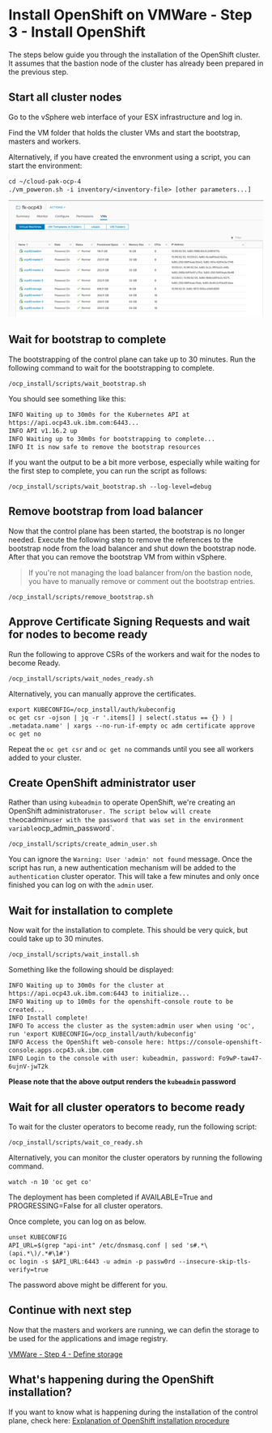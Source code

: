 # Install OpenShift on VMWare - Step 3 - Install OpenShift
The steps below guide you through the installation of the OpenShift cluster. It assumes that the bastion node of the cluster has already been prepared in the previous step.

## Start all cluster nodes
Go to the vSphere web interface of your ESX infrastructure and log in.

Find the VM folder that holds the cluster VMs and start the bootstrap, masters and workers.

Alternatively, if you have created the envronment using a script, you can start the environment:
```
cd ~/cloud-pak-ocp-4
./vm_poweron.sh -i inventory/<inventory-file> [other parameters...]
```

![vSphere Start control plane](/images/vsphere-start-nodes.png)

## Wait for bootstrap to complete
The bootstrapping of the control plane can take up to 30 minutes. Run the following command to wait for the bootstrapping to complete.
```
/ocp_install/scripts/wait_bootstrap.sh
```

You should see something like this:
```
INFO Waiting up to 30m0s for the Kubernetes API at https://api.ocp43.uk.ibm.com:6443...
INFO API v1.16.2 up
INFO Waiting up to 30m0s for bootstrapping to complete...
INFO It is now safe to remove the bootstrap resources
```

If you want the output to be a bit more verbose, especially while waiting for the first step to complete, you can run the script as follows:
```
/ocp_install/scripts/wait_bootstrap.sh --log-level=debug
```

## Remove bootstrap from load balancer
Now that the control plane has been started, the bootstrap is no longer needed. Execute the following step to remove the references to the bootstrap node from the load balancer and shut down the bootstrap node. After that you can remove the bootstrap VM from within vSphere.
> If you're not managing the load balancer from/on the bastion node, you have to manually remove or comment out the bootstrap entries.
```
/ocp_install/scripts/remove_bootstrap.sh
```

## Approve Certificate Signing Requests and wait for nodes to become ready
Run the following to approve CSRs of the workers and wait for the nodes to become Ready.
```
/ocp_install/scripts/wait_nodes_ready.sh
```

Alternatively, you can manually approve the certificates.
```
export KUBECONFIG=/ocp_install/auth/kubeconfig
oc get csr -ojson | jq -r '.items[] | select(.status == {} ) | .metadata.name' | xargs --no-run-if-empty oc adm certificate approve
oc get no
```

Repeat the `oc get csr` and `oc get no` commands until you see all workers added to your cluster.

## Create OpenShift administrator user
Rather than using `kubeadmin` to operate OpenShift, we're creating an OpenShift administrator` user. The script below will create the `ocadmin` user with the password that was set in the environment variable `ocp_admin_password`.
```
/ocp_install/scripts/create_admin_user.sh
```

You can ignore the `Warning: User 'admin' not found` message. Once the script has run, a new authentication mechanism will be added to the `authentication` cluster operator. This will take a few minutes and only once finished you can log on with the `admin` user.

## Wait for installation to complete
Now wait for the installation to complete. This should be very quick, but could take up to 30 minutes.
```
/ocp_install/scripts/wait_install.sh
```

Something like the following should be displayed:
```
INFO Waiting up to 30m0s for the cluster at https://api.ocp43.uk.ibm.com:6443 to initialize...
INFO Waiting up to 10m0s for the openshift-console route to be created...
INFO Install complete!
INFO To access the cluster as the system:admin user when using 'oc', run 'export KUBECONFIG=/ocp_install/auth/kubeconfig'
INFO Access the OpenShift web-console here: https://console-openshift-console.apps.ocp43.uk.ibm.com
INFO Login to the console with user: kubeadmin, password: Fo9wP-taw47-6ujnV-jwT2k
```

**Please note that the above output renders the `kubeadmin` password**

## Wait for all cluster operators to become ready
To wait for the cluster operators to become ready, run the following script:
```
/ocp_install/scripts/wait_co_ready.sh
```

Alternatively, you can monitor the cluster operators by running the following command.
```
watch -n 10 'oc get co'
```
The deployment has been completed if AVAILABLE=True and PROGRESSING=False for all cluster operators.

Once complete, you can log on as below.
```
unset KUBECONFIG
API_URL=$(grep "api-int" /etc/dnsmasq.conf | sed 's#.*\(api.*\)/.*#\1#')
oc login -s $API_URL:6443 -u admin -p passw0rd --insecure-skip-tls-verify=true
```

The password above might be different for you.

## Continue with next step
Now that the masters and workers are running, we can defin the storage to be used for the applications and image registry.

[VMWare - Step 4 - Define storage](/doc/vmware-step-4-define-storage.md)

## What's happening during the OpenShift installation?
If you want to know what is happening during the installation of the control plane, check here: [Explanation of OpenShift installation procedure](/doc/ocp-step-3-install-openshift-explanation.md)
